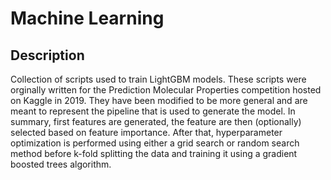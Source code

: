 # Machine Learning

## Description
Collection of scripts used to train LightGBM models. These scripts were orginally written for the Prediction Molecular Properties
competition hosted on Kaggle in 2019. They have been modified to be more general and are meant to represent the pipeline that is used 
to generate the model. In summary, first features are generated, the feature are then (optionally) selected based on feature importance.
After that, hyperparameter optimization is performed using either a grid search or random search method before k-fold splitting the data 
and training it using a gradient boosted trees algorithm. 
